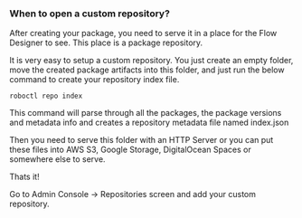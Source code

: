### When to open a custom repository?

After creating your package, you need to serve it in a place for the Flow Designer to see. This place is a package repository.

It is very easy to setup a custom repository. You just create an empty folder, move the created package artifacts into this folder,
and just run the below command to create your repository index file.

`roboctl repo index`

This command will parse through all the packages, the package versions and metadata info and creates a repository metadata file named index.json

Then you need to serve this folder with an HTTP Server or you can put these files into AWS S3, Google Storage, DigitalOcean Spaces or somewhere else to serve.

Thats it!

Go to Admin Console -> Repositories screen and add your custom repository.

